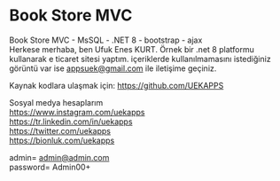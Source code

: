 # Book Store MVC
 Book Store MVC - MsSQL - .NET 8 - bootstrap - ajax   
   Herkese merhaba, ben Ufuk Enes KURT. Örnek bir .net 8 platformu kullanarak e ticaret sitesi yaptım. içeriklerde kullanılmamasını istediğiniz görüntü var ise appsuek@gmail.com ile iletişime geçiniz. 
 

  
 Kaynak kodlara ulaşmak için: https://github.com/UEKAPPS  
  
Sosyal medya hesaplarım  
https://www.instagram.com/uekapps  
https://tr.linkedin.com/in/uekapps  
https://twitter.com/uekapps  
https://bionluk.com/uekapps  
  
  
admin= admin@admin.com   
password= Admin00+
